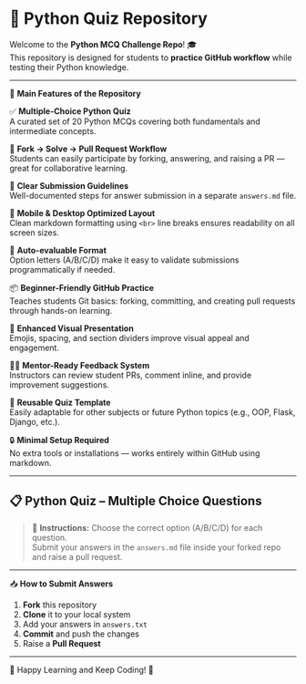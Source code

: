 # 🐍 Python Quiz Repository

Welcome to the **Python MCQ Challenge Repo**! 🎓  
This repository is designed for students to **practice GitHub workflow** while testing their Python knowledge.  

---

🔧 **Main Features of the Repository**

✅ **Multiple-Choice Python Quiz**  
A curated set of 20 Python MCQs covering both fundamentals and intermediate concepts.

🚀 **Fork → Solve → Pull Request Workflow**  
Students can easily participate by forking, answering, and raising a PR — great for collaborative learning.

🧾 **Clear Submission Guidelines**  
Well-documented steps for answer submission in a separate `answers.md` file.

📱 **Mobile & Desktop Optimized Layout**  
Clean markdown formatting using `<br>` line breaks ensures readability on all screen sizes.

📘 **Auto-evaluable Format**  
Option letters (A/B/C/D) make it easy to validate submissions programmatically if needed.

📦 **Beginner-Friendly GitHub Practice**  
Teaches students Git basics: forking, committing, and creating pull requests through hands-on learning.

🎨 **Enhanced Visual Presentation**  
Emojis, spacing, and section dividers improve visual appeal and engagement.

👨‍🏫 **Mentor-Ready Feedback System**  
Instructors can review student PRs, comment inline, and provide improvement suggestions.

🔁 **Reusable Quiz Template**  
Easily adaptable for other subjects or future Python topics (e.g., OOP, Flask, Django, etc.).

🔒 **Minimal Setup Required**  
No extra tools or installations — works entirely within GitHub using markdown.

---

## 📋 Python Quiz – Multiple Choice Questions

> 📝 **Instructions:** Choose the correct option (A/B/C/D) for each question.  
> Submit your answers in the `answers.md` file inside your forked repo and raise a pull request.

---

📥 **How to Submit Answers**

1. **Fork** this repository  
2. **Clone** it to your local system  
3. Add your answers in `answers.txt`  
4. **Commit** and push the changes  
5. Raise a **Pull Request**

---

🧠 Happy Learning and Keep Coding! 🚀

